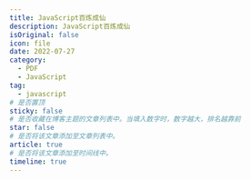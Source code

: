 ```yaml
---
title: JavaScript百炼成仙
description: JavaScript百炼成仙
isOriginal: false
icon: file
date: 2022-07-27
category:
  - PDF
  - JavaScript
tag:
  - javascript
# 是否置顶
sticky: false
# 是否收藏在博客主题的文章列表中。当填入数字时，数字越大，排名越靠前
star: false
# 是否将该文章添加至文章列表中。
article: true
# 是否将该文章添加至时间线中。
timeline: true
---
```

<CountView></CountView>
<!-- more -->


<PDF url="https://lc-gluttony.s3.amazonaws.com/LfQUMiHwWA4l/dxlnxT6i4i419oYe8veT87TsRq1bE6lN/JavaScript%E7%99%BE%E7%82%BC%E6%88%90%E4%BB%99.pdf"  />
